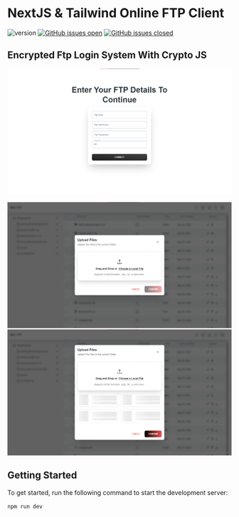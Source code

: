 # NextJS & Tailwind Online FTP Client
![version](https://img.shields.io/badge/version-1.0.0-blue.svg) [![GitHub issues open](https://img.shields.io/github/issues/creativetimofficial/nextjs-tailwind-blog-posts-page.svg)](https://github.com/creativetimofficial/nextjs-tailwind-blog-posts-page/issues?q=is%3Aopen+is%3Aissue) [![GitHub issues closed](https://img.shields.io/github/issues-closed-raw/creativetimofficial/nextjs-tailwind-blog-posts-page.svg)](https://github.com/creativetimofficial/nextjs-tailwind-blog-posts-page/issues?q=is%3Aissue+is%3Aclosed)

## Encrypted Ftp Login System With Crypto JS
![Encrypted Login system](public/readme/image.png)

![Easy to download and upload files](public/readme/image-1.png)
![Easy to download and upload files](public/readme/image-2.png)

## Getting Started

To get started, run the following command to start the development server:

```sh
npm run dev